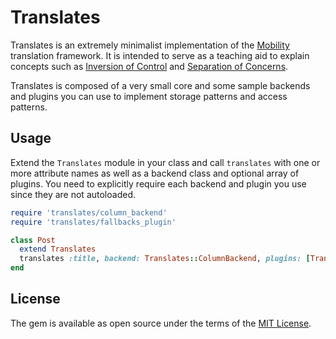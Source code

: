 # Translates

Translates is an extremely minimalist implementation of the [Mobility](https://github.com/shioyama/mobility) translation framework. It is intended to serve as a teaching aid to explain concepts such as [Inversion of Control](https://en.wikipedia.org/wiki/Inversion_of_control) and [Separation of Concerns](https://en.wikipedia.org/wiki/Separation_of_concerns).

Translates is composed of a very small core and some sample backends and plugins you can use to implement storage patterns and access patterns.

## Usage

Extend the `Translates` module in your class and call `translates` with one or more attribute names as well as a backend class and optional array of plugins. You need to explicitly require each backend and plugin you use since they are not autoloaded.

```ruby
require 'translates/column_backend'
require 'translates/fallbacks_plugin'

class Post
  extend Translates
  translates :title, backend: Translates::ColumnBackend, plugins: [Translates::FallbacksPlugin]
end
```

## License

The gem is available as open source under the terms of the [MIT License](https://opensource.org/licenses/MIT).
